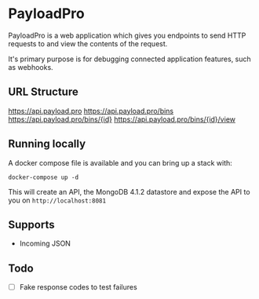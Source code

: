 # PayloadPro

PayloadPro is a web application which gives you endpoints to send HTTP requests to and view the contents of the request.

It's primary purpose is for debugging connected application features, such as webhooks.

## URL Structure

https://api.payload.pro
https://api.payload.pro/bins
https://api.payload.pro/bins/{id}
https://api.payload.pro/bins/{id}/view

## Running locally

A docker compose file is available and you can bring up a stack with:

```
docker-compose up -d
```

This will create an API, the MongoDB 4.1.2 datastore and expose the API to you on `http://localhost:8081`

## Supports

 - Incoming JSON

## Todo

 - [ ] Fake response codes to test failures
